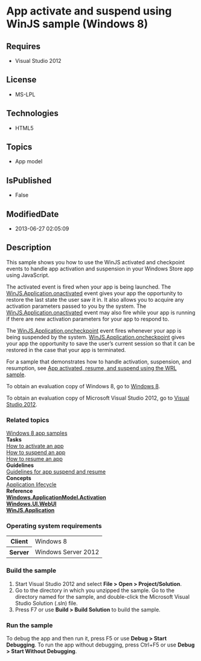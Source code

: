 # App activate and suspend using WinJS sample (Windows 8)
## Requires
* Visual Studio 2012
## License
* MS-LPL
## Technologies
* HTML5
## Topics
* App model
## IsPublished
* False
## ModifiedDate
* 2013-06-27 02:05:09
## Description

<div id="mainSection">
<p>This sample shows you how to use the WinJS activated and checkpoint events to handle app activation and suspension in your Windows Store app using JavaScript.
</p>
<p>The activated event is fired when your app is being launched. The <a href="http://msdn.microsoft.com/library/windows/apps/br212679">
WinJS.Application.onactivated</a> event gives your app the opportunity to restore the last state the user saw it in. It also allows you to acquire any activation parameters passed to you by the system. The
<a href="http://msdn.microsoft.com/library/windows/apps/br212679">WinJS.Application.onactivated</a> event may also fire while your app is running if there are new activation parameters for your app to respond to.</p>
<p>The <a href="http://msdn.microsoft.com/library/windows/apps/br229839">WinJS.Application.oncheckpoint</a> event fires whenever your app is being suspended by the system.
<a href="http://msdn.microsoft.com/library/windows/apps/br229839">WinJS.Application.oncheckpoint</a> gives your app the opportunity to save the user’s current session so that it can be restored in the case that your app is terminated.</p>
<p>For a sample that demonstrates how to handle activation, suspension, and resumption, see
<a href="http://go.microsoft.com/fwlink/p/?linkid=231474">App activated, resume, and suspend using the WRL sample</a>.</p>
<p>To obtain an evaluation copy of Windows&nbsp;8, go to <a href="http://go.microsoft.com/fwlink/p/?linkid=241655">
Windows&nbsp;8</a>.</p>
<p>To obtain an evaluation copy of Microsoft Visual Studio&nbsp;2012, go to <a href="http://go.microsoft.com/fwlink/p/?linkid=241656">
Visual Studio&nbsp;2012</a>.</p>
<h3><a id="related_topics"></a>Related topics</h3>
<dl><dt><a href="http://go.microsoft.com/fwlink/p/?LinkID=227694">Windows 8 app samples</a>
</dt><dt><b>Tasks</b> </dt><dt><a href="http://msdn.microsoft.com/library/windows/apps/hh465102">How to activate an app</a>
</dt><dt><a href="http://msdn.microsoft.com/library/windows/apps/hh465138">How to suspend an app</a>
</dt><dt><a href="http://msdn.microsoft.com/library/windows/apps/hh465114">How to resume an app</a>
</dt><dt><b>Guidelines</b> </dt><dt><a href="http://msdn.microsoft.com/library/windows/apps/hh465088">Guidelines for app suspend and resume</a>
</dt><dt><b>Concepts</b> </dt><dt><a href="http://msdn.microsoft.com/library/windows/apps/hh464925">Application lifecycle</a>
</dt><dt><b>Reference</b> </dt><dt><a href="http://msdn.microsoft.com/library/windows/apps/br224766"><b>Windows.ApplicationModel.Activation</b></a>
</dt><dt><a href="http://msdn.microsoft.com/library/windows/apps/br242317"><b>Windows.UI.WebUI</b></a>
</dt><dt><a href="http://msdn.microsoft.com/library/windows/apps/br229774"><b>WinJS.Application</b></a>
</dt></dl>
<h3>Operating system requirements</h3>
<table>
<tbody>
<tr>
<th>Client</th>
<td><dt>Windows&nbsp;8 </dt></td>
</tr>
<tr>
<th>Server</th>
<td><dt>Windows Server&nbsp;2012 </dt></td>
</tr>
</tbody>
</table>
<h3>Build the sample</h3>
<ol>
<li>Start Visual Studio&nbsp;2012 and select <b>File &gt; Open &gt; Project/Solution</b>.
</li><li>Go to the directory in which you unzipped the sample. Go to the directory named for the sample, and double-click the Microsoft Visual Studio Solution (.sln) file.
</li><li>Press F7 or use <b>Build &gt; Build Solution</b> to build the sample. </li></ol>
<h3>Run the sample</h3>
<p>To debug the app and then run it, press F5 or use <b>Debug &gt; Start Debugging</b>. To run the app without debugging, press Ctrl&#43;F5 or use
<b>Debug &gt; Start Without Debugging</b>.</p>
</div>
